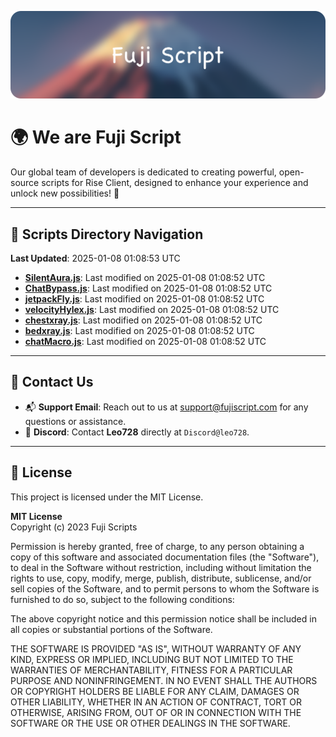 ![Banner](.github/b.webp)

# 🌍 **We are Fuji Script**

Our global team of developers is dedicated to creating powerful, open-source scripts for Rise Client, designed to enhance your experience and unlock new possibilities! 🌟

---
<!-- SCRIPTS_NAVIGATION_START -->
## 📂 **Scripts Directory Navigation**

**Last Updated**: 2025-01-08 01:08:53 UTC

- **[SilentAura.js](scripts/SilentAura.js)**: Last modified on 2025-01-08 01:08:52 UTC
- **[ChatBypass.js](scripts/ChatBypass.js)**: Last modified on 2025-01-08 01:08:52 UTC
- **[jetpackFly.js](scripts/jetpackFly.js)**: Last modified on 2025-01-08 01:08:52 UTC
- **[velocityHylex.js](scripts/velocityHylex.js)**: Last modified on 2025-01-08 01:08:52 UTC
- **[chestxray.js](scripts/chestxray.js)**: Last modified on 2025-01-08 01:08:52 UTC
- **[bedxray.js](scripts/bedxray.js)**: Last modified on 2025-01-08 01:08:52 UTC
- **[chatMacro.js](scripts/chatMacro.js)**: Last modified on 2025-01-08 01:08:52 UTC

<!-- SCRIPTS_NAVIGATION_END -->

---

## 💬 **Contact Us**  
- 📬 **Support Email**: Reach out to us at [support@fujiscript.com](mailto:support@fujiscript.com) for any questions or assistance.  
- 💬 **Discord**: Contact **Leo728** directly at `Discord@leo728`.

---

## 📜 **License**

This project is licensed under the MIT License.  

**MIT License**  
Copyright (c) 2023 Fuji Scripts  

Permission is hereby granted, free of charge, to any person obtaining a copy of this software and associated documentation files (the "Software"), to deal in the Software without restriction, including without limitation the rights to use, copy, modify, merge, publish, distribute, sublicense, and/or sell copies of the Software, and to permit persons to whom the Software is furnished to do so, subject to the following conditions:  

The above copyright notice and this permission notice shall be included in all copies or substantial portions of the Software.  

THE SOFTWARE IS PROVIDED "AS IS", WITHOUT WARRANTY OF ANY KIND, EXPRESS OR IMPLIED, INCLUDING BUT NOT LIMITED TO THE WARRANTIES OF MERCHANTABILITY, FITNESS FOR A PARTICULAR PURPOSE AND NONINFRINGEMENT. IN NO EVENT SHALL THE AUTHORS OR COPYRIGHT HOLDERS BE LIABLE FOR ANY CLAIM, DAMAGES OR OTHER LIABILITY, WHETHER IN AN ACTION OF CONTRACT, TORT OR OTHERWISE, ARISING FROM, OUT OF OR IN CONNECTION WITH THE SOFTWARE OR THE USE OR OTHER DEALINGS IN THE SOFTWARE.  
